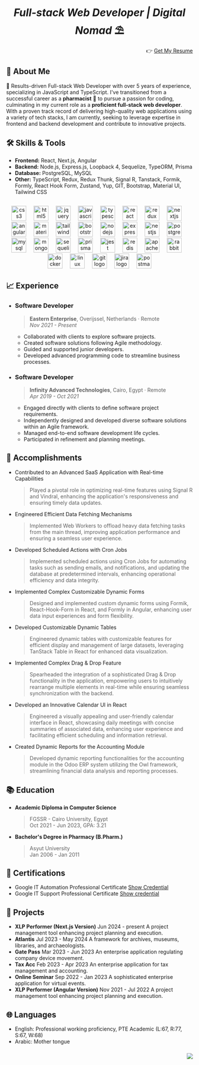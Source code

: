 <h1 align="center"><i>Full-stack Web Developer | Digital Nomad</i> ⛱</h1>


<p align="right"> 👉
<a href="https://docs.google.com/document/d/17veCEEBwEn0jOHO2lrvcgCnOurMnfpGKyt_4JODO-kY/edit?usp=sharing" target="blank">Get My Resume</a>
</p>

## 👋 About Me

🚀 Results-driven Full-stack Web Developer with over 5 years of experience, specializing in JavaScript and TypeScript. I've transitioned from a successful career as a **pharmacist** 💊 to pursue a passion for coding, culminating in my current role as a **proficient full-stack web developer**. With a proven track record of delivering high-quality web applications using a variety of tech stacks, I am currently, seeking to leverage expertise in frontend and backend development and contribute to innovative projects.

## 🛠 Skills & Tools

- **Frontend:** React, Next.js, Angular
- **Backend:** Node.js, Express.js, Loopback 4, Sequelize, TypeORM, Prisma
- **Database:** PostgreSQL, MySQL
- **Other:** TypeScript, Redux, Redux Thunk, Signal R, Tanstack, Formik, Formly, React Hook Form, Zustand, Yup, GIT, Bootstrap, Material UI, Tailwind CSS

##

<div align="center">
  <img src="https://skillicons.dev/icons?i=css" height="40" alt="css3 logo"  />
  <img width="12" />
  <img src="https://skillicons.dev/icons?i=html" height="40" alt="html5 logo"  />
  <img width="12" />
  <img src="https://skillicons.dev/icons?i=jquery" height="40" alt="jquery logo"  />
  <img width="12" />
  <img src="https://skillicons.dev/icons?i=js" height="40" alt="javascript logo"  />
  <img width="12" />
  <img src="https://skillicons.dev/icons?i=ts" height="40" alt="typescript logo"  />
  <img width="12" />
  <img src="https://skillicons.dev/icons?i=react" height="40" alt="react logo"  />
  <img width="12" />
  <img src="https://skillicons.dev/icons?i=redux" height="40" alt="redux logo"  />
  <img width="12" />
  <img src="https://skillicons.dev/icons?i=nextjs" height="40" alt="nextjs logo"  />
  <img width="12" />
  <img src="https://skillicons.dev/icons?i=angular" height="40" alt="angularjs logo"  />
  <img width="12" />
  <img src="https://skillicons.dev/icons?i=materialui" height="40" alt="materialui logo"  />
  <img width="12" />
  <img src="https://skillicons.dev/icons?i=tailwind" height="40" alt="tailwindcss logo"  />
  <img width="12" />
  <img src="https://skillicons.dev/icons?i=bootstrap" height="40" alt="bootstrap logo"  />
  <img width="12" />
  <img src="https://skillicons.dev/icons?i=nodejs" height="40" alt="nodejs logo"  />
  <img width="12" />
  <img src="https://skillicons.dev/icons?i=express" height="40" alt="express logo"  />
  <img width="12" />
  <img src="https://skillicons.dev/icons?i=nestjs" height="40" alt="nestjs logo"  />
  <img width="12" />
  <img src="https://skillicons.dev/icons?i=postgres" height="40" alt="postgresql logo"  />
  <img width="12" />
  <img src="https://skillicons.dev/icons?i=mysql" height="40" alt="mysql logo"  />
  <img width="12" />
  <img src="https://skillicons.dev/icons?i=mongodb" height="40" alt="mongodb logo"  />
  <img width="12" />
  <img src="https://skillicons.dev/icons?i=sequelize" height="40" alt="sequelize logo"  />
  <img width="12" />
  <img src="https://skillicons.dev/icons?i=prisma" height="40" alt="prisma logo"  />
  <img width="12" />
  <img src="https://skillicons.dev/icons?i=jest" height="40" alt="jest logo"  />
  <img width="12" />
   <img src="https://skillicons.dev/icons?i=redis" height="40" alt="redis logo"  />
  <img width="12" />
  <img src="https://skillicons.dev/icons?i=kafka" height="40" alt="apachekafka logo"  />
  <img width="12" />
  <img src="https://skillicons.dev/icons?i=rabbitmq" height="40" alt="rabbitmq logo"  />
  <img width="12" />
  <img src="https://skillicons.dev/icons?i=docker" height="40" alt="docker logo"  />
  <img width="12" />
  <img src="https://skillicons.dev/icons?i=linux" height="40" alt="linux logo"  />
  <img width="12" />
  <img src="https://skillicons.dev/icons?i=git" height="40" alt="git logo"  />
  <img width="12" />
  <img src="https://cdn.jsdelivr.net/gh/devicons/devicon/icons/jira/jira-original.svg" height="40" alt="jira logo"  />
  <img width="12" />
  <img src="https://skillicons.dev/icons?i=postman" height="40" alt="postman logo"  />
</div>

###

## 📈 Experience

- ### Software Developer

  >**Eastern Enterprise**, Overijssel, Netherlands · Remote  
  >_Nov 2021 - Present_

  - Collaborated with clients to explore software projects.
  - Created software solutions following Agile methodology.
  - Guided and supported junior developers.
  - Developed advanced programming code to streamline business processes.

- ### Software Developer

  >**Infinity Advanced Technologies**, Cairo, Egypt · Remote  
  >_Apr 2019 - Oct 2021_

  - Engaged directly with clients to define software project requirements.
  - Independently designed and developed diverse software solutions within an Agile framework.
  - Managed end-to-end software development life cycles.
  - Participated in refinement and planning meetings.

## 💯 Accomplishments
- Contributed to an Advanced SaaS Application with Real-time Capabilities
  >Played a pivotal role in optimizing real-time features using Signal R and Vindral, enhancing the application's responsiveness and ensuring timely data updates.
- Engineered Efficient Data Fetching Mechanisms
  >Implemented Web Workers to offload heavy data fetching tasks from the main thread, improving application performance and ensuring a seamless user experience.
- Developed Scheduled Actions with Cron Jobs
  >Implemented scheduled actions using Cron Jobs for automating tasks such as sending emails, and notifications, and updating the database at predetermined intervals, enhancing operational efficiency and data integrity.
- Implemented Complex Customizable Dynamic Forms
  >Designed and implemented custom dynamic forms using Formik, React-Hook-Form in React, and Formly in Angular, enhancing user data input experiences and form flexibility.
- Developed Customizable Dynamic Tables
  >Engineered dynamic tables with customizable features for efficient display and management of large datasets, leveraging TanStack Table in React for enhanced data visualization.
- Implemented Complex Drag & Drop Feature
  >Spearheaded the integration of a sophisticated Drag & Drop functionality in the application, empowering users to intuitively rearrange multiple elements in real-time while ensuring seamless synchronization with the backend.
- Developed an Innovative Calendar UI in React
  >Engineered a visually appealing and user-friendly calendar interface in React, showcasing daily meetings with concise summaries of associated data, enhancing user experience and facilitating efficient scheduling and information retrieval.
- Created Dynamic Reports for the Accounting Module
  >Developed dynamic reporting functionalities for the accounting module in the Odoo ERP system utilizing the Owl framework, streamlining financial data analysis and reporting processes.
  
## 📚 Education

- **Academic Diploma in Computer Science**  
  >FGSSR - Cairo University, Egypt  
  >Oct 2021 - Jun 2023, GPA: 3.21

- **Bachelor's Degree in Pharmacy (B.Pharm.)**  
  >Asyut University  
  >Jan 2006 - Jan 2011

## 📜 Certifications

- Google IT Automation Professional Certificate [Show Credential](https://www.credly.com/badges/fe9fa014-c7f3-4f7d-98ac-aae8eccec5ce?source=linked_in_profile)
- Google IT Support Professional Certificate [Show credential](https://www.credly.com/badges/092e2162-e4ca-43c0-b5c6-f13842af782b?source=linked_in_profile)

## 💼 Projects

- **XLP Performer (Next.js Version)**
  Jun 2024 - present
  A project management tool enhancing project planning and execution.
- **Atlantis**
  Jul 2023 - May 2024
  A framework for archives, museums, libraries, and archaeologists.
- **Gate Pass**
  Mar 2023 - Jun 2023
  An enterprise application regulating company device movement.
- **Tax Acc**
  Feb 2023 - Apr 2023
  An enterprise application for tax management and accounting.
- **Online Seminar**
  Sep 2022 - Jan 2023
  A sophisticated enterprise application for virtual events.
- **XLP Performer (Angular Version)**
  Nov 2021 - Jul 2022
  A project management tool enhancing project planning and execution.

## 🌐 Languages

- English: Professional working proficiency, PTE Academic (L:67, R:77, S:67, W:68)
- Arabic: Mother tongue

###

<div align="right">
  <img src="https://visitor-badge.laobi.icu/badge?page_id=i-abdelaal.i-abdelaal&"  />
</div>

###

